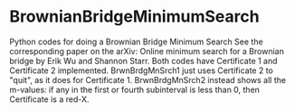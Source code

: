 # BrownianBridgeMinimumSearch
Python codes for doing a Brownian Bridge Minimum Search
See the corresponding paper on the arXiv: Online minimum search for a Brownian bridge by Erik Wu and Shannon Starr.
Both codes have Certificate 1 and Certificate 2 implemented.
BrwnBrdgMnSrch1 just uses Certificate 2 to "quit", as it does for Certificate 1.
BrwnBrdgMnSrch2 instead shows all the m-values: if any in the first or fourth subinterval is less than 0, then Certificate is a red-X.
